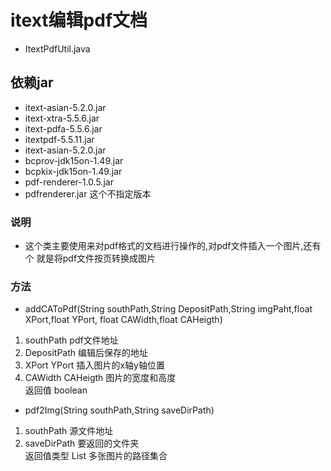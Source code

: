 # itext编辑pdf文档
* ItextPdfUtil.java
## 依赖jar
* itext-asian-5.2.0.jar
* itext-xtra-5.5.6.jar
* itext-pdfa-5.5.6.jar
* itextpdf-5.5.11.jar
* itext-asian-5.2.0.jar
* bcprov-jdk15on-1.49.jar
* bcpkix-jdk15on-1.49.jar
* pdf-renderer-1.0.5.jar
* pdfrenderer.jar  这个不指定版本
### 说明
* 这个类主要使用来对pdf格式的文档进行操作的,对pdf文件插入一个图片,还有个
就是将pdf文件按页转换成图片
### 方法
* addCAToPdf(String southPath,String DepositPath,String imgPaht,float XPort,float YPort,
                                     float CAWidth,float CAHeigth)
1. southPath  pdf文件地址
2. DepositPath 编辑后保存的地址
3. XPort   YPort  插入图片的x轴y轴位置
4. CAWidth  CAHeigth  图片的宽度和高度  
返回值 boolean 
                                       
* pdf2Img(String southPath,String saveDirPath)    
1. southPath   源文件地址
2. saveDirPath 要返回的文件夹   
返回值类型  List<String>  多张图片的路径集合                                
                                       

